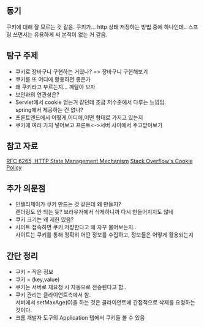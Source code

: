 ## 동기
쿠키에 대해 잘 모르는 것 같음.
쿠키가... http 상태 저장하는 방법 중에 하나인데.. 스프링 쓰면서는 유용하게 써 본적이 없는 거 같음.

## 탐구 주제
- 쿠키로 장바구니 구현하는 거였나? => 장바구니 구현해보기
- 쿠키를 또 어디에 활용하면 좋은가
- 왜 쿠키라고 부르는지... 깨달아 보자
- 보안과의 연관성은?
- Servlet에서 cookie 얻는거 같던데 조금 저수준에서 다루는 느낌임.<br/>
  spring에서 제공하는 건 없나?
- 프론트엔드에서 어떻게,어디에,어떤 형태로 가지고 있는지
- 쿠키에 여러 가지 넣어보고 프론트<->서버 사이에서 주고받아보기

## 참고 자료
[RFC 6265, HTTP State Management Mechanism](https://datatracker.ietf.org/doc/html/rfc6265)
[Stack Overflow's Cookie Policy](https://stackoverflow.com/legal/cookie-policy)

## 추가 의문점
- 인텔리제이가 쿠키 만드는 것 같은데 왜 만들지? <br/>
 렌더링도 안 되는 듯? 브라우저에서 삭제하니까 다시 만들어지지도 않네
- 쿠키 크기는 왜 제한 있음?
- 사이트 접속하면 쿠키 저장한다고 왜 자꾸 물어보는지.. <br/>
  사이트는 쿠키를 통해 정확히 어떤 정보를 수집하고, 정보들은 어떻게 활용되는지

## 간단 정리
- 쿠키 = 작은 정보
- 쿠키 = (key,value)
- 쿠키는 서버로 재요청 시 자동으로 전송된다고 함..
- 쿠키 관리는 클라이언트측에서 함. <br/>
  서버에서 setMaxAge(0)을 하는 것은 클라이언트에 간접적으로 삭제를 요청하는 것이다.
- 크롬 개발자 도구의 Application 탭에서 쿠키들 볼 수 있음